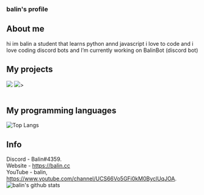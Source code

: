 ### balin's profile

## About me 
hi im balin a student that learns python annd javascript
i love to code and i love coding discord bots
and I’m currently working on BalinBot (discord bot)


## My projects 
<a href="https://github.com/balindev/discord-js-base"><img src="https://github-readme-stats.vercel.app/api/pin/?username=balindev&repo=discord-js-base&show_owner=true&hide_border=true"></a>
<a href="https://github.com/balindev/discord-py-base"><img src="https://github-readme-stats.vercel.app/api/pin/?username=balindev&repo=discord-py-base&show_owner=true&hide_border=true"></a>>
<br>
<br>

## My programming languages

![Top Langs](https://github-readme-stats.vercel.app/api/top-langs/?username=balindev&layout=compact&theme=prussian)

## Info 
Discord - Balin#4359. <br />
Website - https://balin.cc <br />
YouTube - balin, https://www.youtube.com/channel/UCS66Vo5GFi0kM0ByclUqJOA.
![balin's github stats](https://github-readme-stats.vercel.app/api?username=balindev&show_icons=true&theme=prussian&hide=issues)


